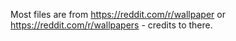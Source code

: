 Most files are from https://reddit.com/r/wallpaper or https://reddit.com/r/wallpapers - credits to there.
